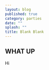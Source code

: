 ```yaml
---
layout: blog
published: true
category: parties
date: ""
splash: ""
title: Blank Blank
---
```


## WHAT UP

Hi